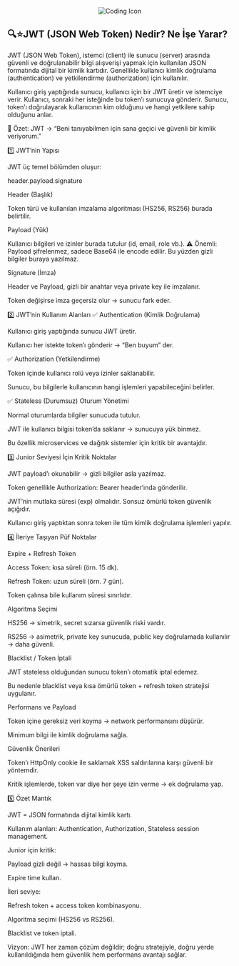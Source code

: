 <p align="center">
  <img src="https://img.icons8.com/external-flaticons-lineal-color-flat-icons/64/000000/external-coding-web-development-flaticons-lineal-color-flat-icons.png" alt="Coding Icon" />
</p>

## 🔍⭐JWT (JSON Web Token) Nedir? Ne İşe Yarar?

JWT (JSON Web Token), istemci (client) ile sunucu (server) arasında güvenli ve doğrulanabilir bilgi alışverişi yapmak için kullanılan JSON formatında dijital bir kimlik kartıdır.
Genellikle kullanıcı kimlik doğrulama (authentication) ve yetkilendirme (authorization) için kullanılır.

Kullanıcı giriş yaptığında sunucu, kullanıcı için bir JWT üretir ve istemciye verir. Kullanıcı, sonraki her isteğinde bu token’ı sunucuya gönderir. Sunucu, token’ı doğrulayarak kullanıcının kim olduğunu ve hangi yetkilere sahip olduğunu anlar.

📌 Özet: JWT → “Beni tanıyabilmen için sana geçici ve güvenli bir kimlik veriyorum.”

1️⃣ JWT’nin Yapısı

JWT üç temel bölümden oluşur:

header.payload.signature


Header (Başlık)

Token türü ve kullanılan imzalama algoritması (HS256, RS256) burada belirtilir.

Payload (Yük)

Kullanıcı bilgileri ve izinler burada tutulur (id, email, role vb.).
⚠️ Önemli: Payload şifrelenmez, sadece Base64 ile encode edilir. Bu yüzden gizli bilgiler buraya yazılmaz.

Signature (İmza)

Header ve Payload, gizli bir anahtar veya private key ile imzalanır.

Token değişirse imza geçersiz olur → sunucu fark eder.

2️⃣ JWT’nin Kullanım Alanları
✅ Authentication (Kimlik Doğrulama)

Kullanıcı giriş yaptığında sunucu JWT üretir.

Kullanıcı her istekte token’ı gönderir → “Ben buyum” der.

✅ Authorization (Yetkilendirme)

Token içinde kullanıcı rolü veya izinler saklanabilir.

Sunucu, bu bilgilerle kullanıcının hangi işlemleri yapabileceğini belirler.

✅ Stateless (Durumsuz) Oturum Yönetimi

Normal oturumlarda bilgiler sunucuda tutulur.

JWT ile kullanıcı bilgisi token’da saklanır → sunucuya yük binmez.

Bu özellik microservices ve dağıtık sistemler için kritik bir avantajdır.

3️⃣ Junior Seviyesi İçin Kritik Noktalar

JWT payload’ı okunabilir → gizli bilgiler asla yazılmaz.

Token genellikle Authorization: Bearer <token> header’ında gönderilir.

JWT’nin mutlaka süresi (exp) olmalıdır. Sonsuz ömürlü token güvenlik açığıdır.

Kullanıcı giriş yaptıktan sonra token ile tüm kimlik doğrulama işlemleri yapılır.

4️⃣ İleriye Taşıyan Püf Noktalar

Expire + Refresh Token

Access Token: kısa süreli (örn. 15 dk).

Refresh Token: uzun süreli (örn. 7 gün).

Token çalınsa bile kullanım süresi sınırlıdır.

Algoritma Seçimi

HS256 → simetrik, secret sızarsa güvenlik riski vardır.

RS256 → asimetrik, private key sunucuda, public key doğrulamada kullanılır → daha güvenli.

Blacklist / Token İptali

JWT stateless olduğundan sunucu token’ı otomatik iptal edemez.

Bu nedenle blacklist veya kısa ömürlü token + refresh token stratejisi uygulanır.

Performans ve Payload

Token içine gereksiz veri koyma → network performansını düşürür.

Minimum bilgi ile kimlik doğrulama sağla.

Güvenlik Önerileri

Token’ı HttpOnly cookie ile saklamak XSS saldırılarına karşı güvenli bir yöntemdir.

Kritik işlemlerde, token var diye her şeye izin verme → ek doğrulama yap.

5️⃣ Özet Mantık

JWT = JSON formatında dijital kimlik kartı.

Kullanım alanları: Authentication, Authorization, Stateless session management.

Junior için kritik:

Payload gizli değil → hassas bilgi koyma.

Expire time kullan.

İleri seviye:

Refresh token + access token kombinasyonu.

Algoritma seçimi (HS256 vs RS256).

Blacklist ve token iptali.

Vizyon: JWT her zaman çözüm değildir; doğru stratejiyle, doğru yerde kullanıldığında hem güvenlik hem performans avantajı sağlar.